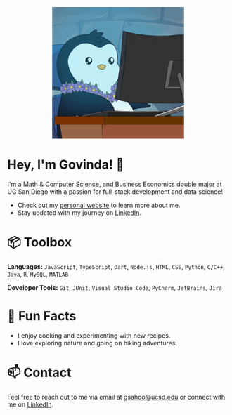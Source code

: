 <!--- <p align="center">
  <img src="/govindasahoo.gif" alt="Photo" height="300">
</p> --->
 <p align="center">
  <img src="/giphy.gif" alt="Photo" height="300">
</p> 

# Hey, I'm Govinda! 👋

I'm a Math & Computer Science, and Business Economics double major at UC San Diego with a passion for full-stack development and data science!
- Check out my [personal website](https://govinda-sahoo.com/) to learn more about me.
- Stay updated with my journey on [LinkedIn](https://www.linkedin.com/in/govinda-charan-sahoo/).

# 📦 Toolbox
**Languages:** ```JavaScript```, ```TypeScript```, ```Dart```, ```Node.js```, ```HTML```, ```CSS```, ```Python```, ```C/C++```, ```Java```, ```R```, ```MySQL```, ```MATLAB```

<!--- **Frontend Development:** ```Flutterflow``` --->

<!--- **Backend Development:** ```Supabase``` --->
<!--- **DevOps:** ```AWS```, ```Azure```, ```Docker```, ```Netlify```, ```Render```--->

**Developer Tools:** ```Git```, ```JUnit```, ```Visual Studio Code```, ```PyCharm```, ```JetBrains```, ```Jira```



# 🤩 Fun Facts
- I enjoy cooking and experimenting with new recipes.
- I love exploring nature and going on hiking adventures.

# 📫 Contact
Feel free to reach out to me via email at gsahoo@ucsd.edu or connect with me on [LinkedIn](https://www.linkedin.com/in/govinda-charan-sahoo/).

